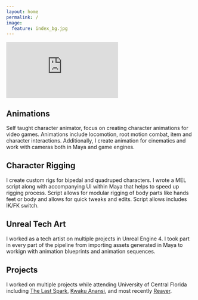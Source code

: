 ```yaml
---
layout: home
permalink: /
image:
  feature: index_bg.jpg
---
```


<iframe onload="this.width=screen.width;this.height=screen.height;" src="https://www.youtube-nocookie.com/embed/eJqufX-xZBU" frameborder="0" allow="accelerometer; autoplay; encrypted-media; gyroscope; picture-in-picture" allowfullscreen></iframe>

<div class="tiles">

<div class="tile">
  <h2 class="post-title">Animations</h2>
  <p class="post-excerpt">Self taught character animator, focus on creating character animations for video games. Animations include locomotion, root motion combat, item and character interactions. Additionally, I create animation for cinematics and work with cameras both in Maya and game engines.</p>
</div><!-- /.tile -->

<div class="tile">
  <h2 class="post-title">Character Rigging</h2>
  <p class="post-excerpt">I create custom rigs for bipedal and quadruped characters. I wrote a MEL script along with accompanying UI within Maya that helps to speed up rigging process. Script allows for modular rigging of body parts like hands feet or body and allows for quick tweaks and edits. Script allows includes IK/FK switch.</p>
</div><!-- /.tile -->

<div class="tile">
  <h2 class="post-title">Unreal Tech Art</h2>
  <p class="post-excerpt">I worked as a tech artist on multiple projects in Unreal Engine 4. I took part in every part of the pipeline from importing assets generated in Maya to workign with animation blueprints and animation sequences.</p>
</div><!-- /.tile -->

<div class="tile">
  <h2 class="post-title">Projects</h2>
  <p class="post-excerpt">I worked on multiple projects while attending University of Central Florida including <a href="http://www.umych.com/projects/last-spark/">The Last Spark</a>, <a href="http://www.umych.com/projects/anansi/">Kwaku Anansi</a>, and most recently <a href="http://www.umych.com/projects/reaver/">Reaver</a>.</p>
</div><!-- /.tile -->

</div><!-- /.tiles -->  

